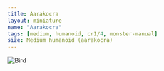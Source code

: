 ```yaml
---
title: Aarakocra
layout: miniature
name: "Aarakocra"
tags: [medium, humanoid, cr1/4, monster-manual]
size: Medium humanoid (aarakocra)
---
```



![Bird](https://images.unsplash.com/photo-1721332149346-00e39ce5c24f?q=80&w=2672&auto=format&fit=crop&ixlib=rb-4.0.3&ixid=M3wxMjA3fDF8MHxwaG90by1wYWdlfHx8fGVufDB8fHx8fA%3D%3D)
